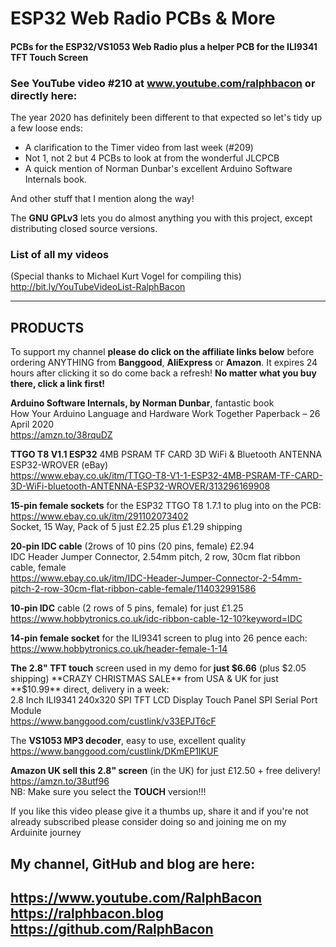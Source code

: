 # ESP32 Web Radio PCBs & More
#### PCBs for the ESP32/VS1053 Web Radio plus a helper PCB for the ILI9341 TFT Touch Screen  

### See YouTube video #210 at www.youtube.com/ralphbacon or directly here:   

The year 2020 has definitely been different to that expected so let's tidy up a few loose ends:  
* A clarification to the Timer video from last week (#209)
* Not 1, not 2 but 4 PCBs to look at from the wonderful JLCPCB  
* A quick mention of Norman Dunbar's excellent Arduino Software Internals book.  

And other stuff that I mention along the way!

The **GNU GPLv3** lets you do almost anything you with this project, except distributing closed source versions.

### List of all my videos
(Special thanks to Michael Kurt Vogel for compiling this)  
http://bit.ly/YouTubeVideoList-RalphBacon

--------
PRODUCTS
--------
To support my channel **please do click on the affiliate links below** before ordering ANYTHING from **Banggood**, **AliExpress** or **Amazon**. It expires 24 hours after clicking it so do come back a refresh! **No matter what you buy there, click a link first!**

**Arduino Software Internals, by Norman Dunbar**, fantastic book  
How Your Arduino Language and Hardware Work Together Paperback – 26 April 2020  
https://amzn.to/38rquDZ

**TTGO T8 V1.1 ESP32** 4MB PSRAM TF CARD 3D WiFi & Bluetooth ANTENNA ESP32-WROVER (eBay)  
https://www.ebay.co.uk/itm/TTGO-T8-V1-1-ESP32-4MB-PSRAM-TF-CARD-3D-WiFi-bluetooth-ANTENNA-ESP32-WROVER/313296169908

**15-pin female sockets** for the ESP32 TTGO T8 1.7.1 to plug into on the PCB:  
https://www.ebay.co.uk/itm/291102073402  
Socket, 15 Way, Pack of 5 just £2.25 plus £1.29 shipping  

**20-pin IDC cable** (2rows of 10 pins (20 pins, female) £2.94  
IDC Header Jumper Connector, 2.54mm pitch, 2 row, 30cm flat ribbon cable, female  
https://www.ebay.co.uk/itm/IDC-Header-Jumper-Connector-2-54mm-pitch-2-row-30cm-flat-ribbon-cable-female/114032991586  

**10-pin IDC** cable (2 rows of 5 pins, female) for just £1.25  
https://www.hobbytronics.co.uk/idc-ribbon-cable-12-10?keyword=IDC  

**14-pin female socket** for the ILI9341 screen to plug into 26 pence each:  
https://www.hobbytronics.co.uk/header-female-1-14  

**The 2.8" TFT touch** screen used in my demo for **just $6.66** (plus $2.05 shipping)  
**CRAZY CHRISTMAS SALE** from USA & UK for just **$10.99** direct, delivery in a week:  
2.8 Inch ILI9341 240x320 SPI TFT LCD Display Touch Panel SPI Serial Port Module  
https://www.banggood.com/custlink/v33EPJT6cF  

The **VS1053 MP3 decoder**, easy to use, excellent quality  
https://www.banggood.com/custlink/DKmEP1IKUF  

**Amazon UK sell this 2.8" screen** (in the UK) for just £12.50 + free delivery!    
https://amzn.to/38utf96  
NB: Make sure you select the **TOUCH** version!!!  

If you like this video please give it a thumbs up, share it and if you're not already subscribed please consider doing so and joining me on my Arduinite journey  

My channel, GitHub and blog are here:  
------------------------------------------------------------------  
https://www.youtube.com/RalphBacon  
https://ralphbacon.blog  
https://github.com/RalphBacon  
------------------------------------------------------------------
